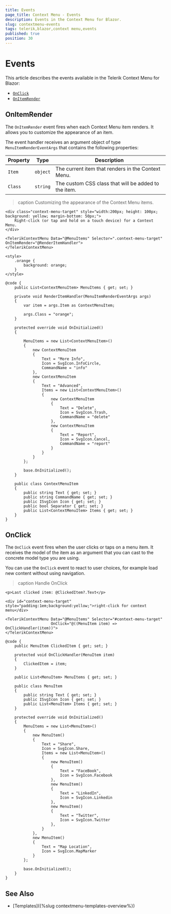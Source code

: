 ```yaml
---
title: Events
page_title: Context Menu - Events
description: Events in the Context Menu for Blazor.
slug: contextmenu-events
tags: telerik,blazor,context menu,events
published: true
position: 30
---
```


# Events

This article describes the events available in the Telerik Context Menu for Blazor:

* [`OnClick`](#onclick)
* [`OnItemRender`](#onitemrender)

## OnItemRender

The `OnItemRender` event fires when each Context Menu item renders. It allows you to customize the appearance of an item.

The event handler receives an argument object of type `MenuItemRenderEventArgs` that contains the following properties: 

| Property | Type | Description |
| --- | --- | --- |
| `Item` | `object` | The current item that renders in the Context Menu. |
| `Class` | `string` | The custom CSS class that will be added to the item. |

>caption Customizing the appearance of the Context Menu items.

````CSHTML
<div class="context-menu-target" style="width:200px; height: 100px; background: yellow; margin-bottom: 50px;">
    Right-click (or tap and hold on a touch device) for a Context Menu.
</div>

<TelerikContextMenu Data="@MenuItems" Selector=".context-menu-target" OnItemRender="@RenderItemHandler">
</TelerikContextMenu>

<style>
    .orange {
        background: orange;
    }
</style>

@code {
    public List<ContextMenuItem> MenuItems { get; set; }

    private void RenderItemHandler(MenuItemRenderEventArgs args)
    {
        var item = args.Item as ContextMenuItem;

        args.Class = "orange";
    }

    protected override void OnInitialized()
    {

        MenuItems = new List<ContextMenuItem>()
        {
            new ContextMenuItem
            {
                Text = "More Info",
                Icon = SvgIcon.InfoCircle,
                CommandName = "info"
            },
            new ContextMenuItem
            {
                Text = "Advanced",
                Items = new List<ContextMenuItem>()
                {
                    new ContextMenuItem
                    {
                        Text = "Delete",
                        Icon = SvgIcon.Trash,
                        CommandName = "delete"
                    },
                    new ContextMenuItem
                    {
                        Text = "Report",
                        Icon = SvgIcon.Cancel,
                        CommandName = "report"
                    }
                }
            }
        };

        base.OnInitialized();
    }

    public class ContextMenuItem
    {
        public string Text { get; set; }
        public string CommandName { get; set; }
        public ISvgIcon Icon { get; set; }
        public bool Separator { get; set; }
        public List<ContextMenuItem> Items { get; set; }
    }
}
````

## OnClick

The `OnClick` event fires when the user clicks or taps on a menu item. It receives the model of the item as an argument that you can cast to the concrete model type you are using.

You can use the `OnClick` event to react to user choices, for example load new content without using navigation.

>caption Handle OnClick

````CSHTML
<p>Last clicked item: @ClickedItem?.Text</p>

<div id="context-menu-target" style="padding:1em;background:yellow;">right-click for context menu</div>

<TelerikContextMenu Data="@MenuItems" Selector="#context-menu-target"
                    OnClick="@((MenuItem item) => OnClickHandler(item))">
</TelerikContextMenu>

@code {
    public MenuItem ClickedItem { get; set; }

    protected void OnClickHandler(MenuItem item)
    {
        ClickedItem = item;
    }

    public List<MenuItem> MenuItems { get; set; }

    public class MenuItem
    {
        public string Text { get; set; }
        public ISvgIcon Icon { get; set; }
        public List<MenuItem> Items { get; set; }
    }

    protected override void OnInitialized()
    {
        MenuItems = new List<MenuItem>()
        {
            new MenuItem()
            {
                Text = "Share",
                Icon = SvgIcon.Share,
                Items = new List<MenuItem>()
                {
                    new MenuItem()
                    {
                        Text = "FaceBook",
                        Icon = SvgIcon.Facebook
                    },
                    new MenuItem()
                    {
                        Text = "LinkedIn",
                        Icon = SvgIcon.Linkedin
                    },
                    new MenuItem()
                    {
                        Text = "Twitter",
                        Icon = SvgIcon.Twitter
                    },
                }
            },
            new MenuItem()
            {
                Text = "Map Location",
                Icon = SvgIcon.MapMarker
            }
        };

        base.OnInitialized();
    }
}
````


## See Also

* [Templates]({%slug contextmenu-templates-overview%})
